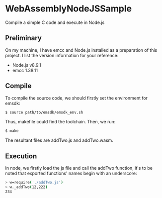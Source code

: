 # WebAssemblyNodeJSSample
Compile a simple C code and execute in Node.js

## Preliminary
On my machine, I have emcc and Node.js installed as a preparation of this project. I list the version information for your reference:
* Node.js v8.9.1
* emcc 1.38.11 

## Compile
To compile the source code, we should firstly set the environment for emsdk:
```bash
$ source path/to/emsdk/emsdk_env.sh
```
Thus, makefile could find the toolchain. Then, we run:
```bash
$ make
```
The resultant files are addTwo.js and addTwo.wasm.

## Execution
In node, we firstly load the js file and call the addTwo function, it's to be noted that exported functions' names begin with an underscore:

```bash
> w=require('./addTwo.js')
> w._addTwo(12,222)
234
```
